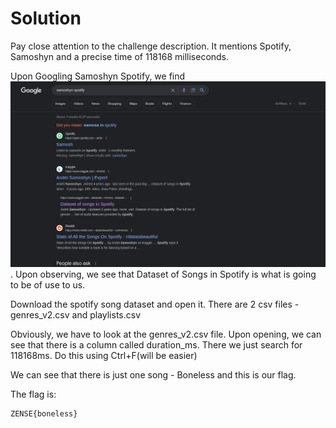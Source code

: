 # Solution

Pay close attention to the challenge description. It mentions Spotify, Samoshyn and a precise time of 118168 milliseconds.

Upon Googling Samoshyn Spotify, we find ![this](DatasetImage.png). Upon observing, we see that Dataset of Songs in Spotify is what is going to be of use to us.

Download the spotify song dataset and open it. There are 2 csv files - genres_v2.csv and playlists.csv

Obviously, we have to look at the genres_v2.csv file. Upon opening, we can see that there is a column called duration_ms. There we just search for 118168ms. Do this using Ctrl+F(will be easier)

We can see that there is just one song - Boneless and this is our flag.

The flag is:

```
ZENSE{boneless}
```
